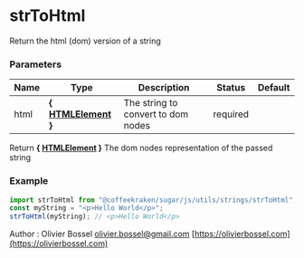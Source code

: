 # strToHtml

Return the html (dom) version of a string

### Parameters

| Name | Type                                                                             | Description                        | Status   | Default |
| ---- | -------------------------------------------------------------------------------- | ---------------------------------- | -------- | ------- |
| html | **{ [HTMLElement](https://developer.mozilla.org/fr/docs/Web/API/HTMLElement) }** | The string to convert to dom nodes | required |

Return **{ [HTMLElement](https://developer.mozilla.org/fr/docs/Web/API/HTMLElement) }** The dom nodes representation of the passed string

### Example

```js
import strToHtml from "@coffeekraken/sugar/js/utils/strings/strToHtml";
const myString = "<p>Hello World</p>";
strToHtml(myString); // <p>Hello World</p>
```

Author : Olivier Bossel [olivier.bossel@gmail.com](mailto:olivier.bossel@gmail.com) [https://olivierbossel.com](https://olivierbossel.com)
